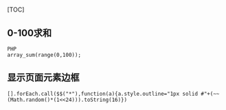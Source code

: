 #

[TOC]

## 0-100求和

```
PHP
array_sum(range(0,100));
```


## 显示页面元素边框

```
[].forEach.call($$("*"),function(a){a.style.outline="1px solid #"+(~~(Math.random()*(1<<24))).toString(16)})
```

